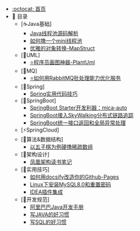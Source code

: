 - [:octocat: 首页](/README)
- :memo: 目录
    - [☕Java基础]
        - [Java线程池源码解析](/Java基础/线程池/Java线程池源码解析.md)    
        - [如何撸一个mini线程池](/Java基础/线程池/如何撸一个mini线程池.md)
        - [优雅的对象转换-MapStruct](/Java基础/OpenLibrary/优雅的对象转换-MapStruct.md)
    - [📐UML]
        - [⭐程序员画图神器-PlantUml](/Uml/程序员画图神器-PlantUml.md) 
    - [🚀MQ]
        - [⭐如何用RabbitMQ批处理能力优化服务](/MQ/如何用RabbitMQ批处理能力优化服务.md) 
    - [🍃Spring]
        - [Spring实用代码技巧](/Spring/Spring实用代码技巧.md)
    - [💎SpringBoot]
        - [SpringBoot Starter开发利器：mica-auto](/SpringBoot/mica-auto.md)
        - [SpringBoot接入SkyWalking分布式链路追踪](/SpringBoot/SpringBoot接入SkyWalking分布式链路追踪.md)
        - [SpringBoot统一接口返回和全局异常处理](/SpringBoot/SpringBoot统一接口返回和全局异常处理.md)
    - [⚡SpringCloud]
    - [🔑算法&数据结构]
        - [以五子棋为例硬撸稀疏数组](/Algorithm/以五子棋为例硬撸稀疏数组.md)
    - [👑架构设计]
        - [凤凰架构读书笔记](/Architecture/凤凰架构读书笔记.md)
    - [🔧实用技巧]
        - [如何用docsify改造你的Github-Pages](/Skill/如何用docsify改造你的Github-Pages.md)
        - [Linux下安装MySQL8.0和重置密码](/Skill/Linux下安装MySQL8.0和重置密码.md)    
        - [IDEA插件集成](/Skill/IDEA插件集成.md)    
    - [📘开发规范]
        - [阿里巴巴Java开发手册](/Specification/阿里巴巴Java开发手册.md)
        - [写JAVA的好习惯](/Specification/写JAVA的好习惯.md)
        - [写SQL的好习惯](/Specification/写SQL的好习惯.md)
        
        